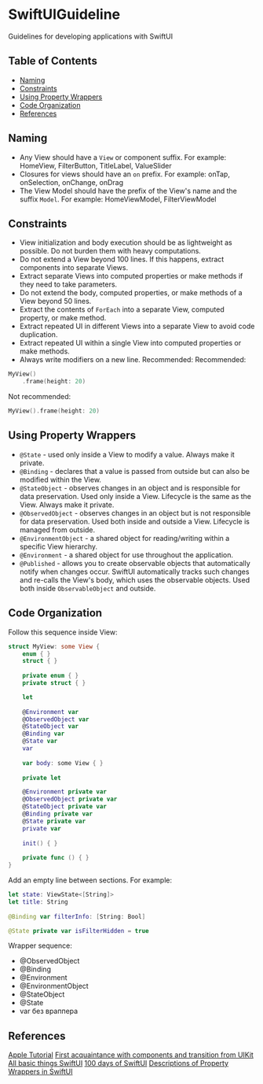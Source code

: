 # SwiftUIGuideline

Guidelines for developing applications with SwiftUI

## Table of Contents

- [Naming](#naming)
- [Constraints](#constraints)
- [Using Property Wrappers](#using-property-wrappers)
- [Code Organization](#code-organization)
- [References](#references)

## Naming

- Any View should have a `View` or component suffix. For example: HomeView, FilterButton, TitleLabel, ValueSlider
- Closures for views should have an `on` prefix. For example: onTap, onSelection, onChange, onDrag
- The View Model should have the prefix of the View's name and the suffix `Model`. For example: HomeViewModel, FilterViewModel

## Constraints

- View initialization and body execution should be as lightweight as possible. Do not burden them with heavy computations.
- Do not extend a View beyond 100 lines. If this happens, extract components into separate Views.
- Extract separate Views into computed properties or make methods if they need to take parameters.
- Do not extend the body, computed properties, or make methods of a View beyond 50 lines.
- Extract the contents of `ForEach` into a separate View, computed property, or make method.
- Extract repeated UI in different Views into a separate View to avoid code duplication.
- Extract repeated UI within a single View into computed properties or make methods.
- Always write modifiers on a new line. Recommended:
Recommended:
```swift
MyView()
    .frame(height: 20)
```
Not recommended:
```swift
MyView().frame(height: 20)
```

## Using Property Wrappers

- `@State` - used only inside a View to modify a value. Always make it private.
- `@Binding` - declares that a value is passed from outside but can also be modified within the View.
- `@StateObject` - observes changes in an object and is responsible for data preservation. Used only inside a View. Lifecycle is the same as the View. Always make it private.
- `@ObservedObject` - observes changes in an object but is not responsible for data preservation. Used both inside and outside a View. Lifecycle is managed from outside.
- `@EnvironmentObject` - a shared object for reading/writing within a specific View hierarchy.
- `@Environment` - a shared object for use throughout the application.
- `@Published` - allows you to create observable objects that automatically notify when changes occur. SwiftUI automatically tracks such changes and re-calls the View's body, which uses the observable objects. Used both inside `ObservableObject` and outside.


## Code Organization

Follow this sequence inside View:

```swift
struct MyView: some View {
    enum { }
    struct { }
 
    private enum { }
    private struct { }

    let
    
    @Environment var 
    @ObservedObject var 
    @StateObject var 
    @Binding var 
    @State var 
    var
    
    var body: some View { }
    
    private let 

    @Environment private var 
    @ObservedObject private var 
    @StateObject private var 
    @Binding private var 
    @State private var 
    private var 
    
    init() { }
    
    private func () { }
}
```

Add an empty line between sections. For example:
```swift
let state: ViewState<[String]>
let title: String
    
@Binding var filterInfo: [String: Bool]

@State private var isFilterHidden = true
```

Wrapper sequence:
- @ObservedObject
- @Binding
- @Environment
- @EnvironmentObject
- @StateObject
- @State
- var без враппера

## References

[Apple Tutorial](https://developer.apple.com/tutorials/swiftui/)
[First acquaintance with components and transition from UIKit](https://github.com/SimpleBoilerplates/SwiftUI-Cheat-Sheet)
[All basic things SwiftUI](https://fuckingswiftui.com)
[100 days of SwiftUI](https://www.hackingwithswift.com/100/swiftui)
[Descriptions of Property Wrappers in SwiftUI](https://disk.yandex.ru/i/5C8sPIZwXVOC7g)

